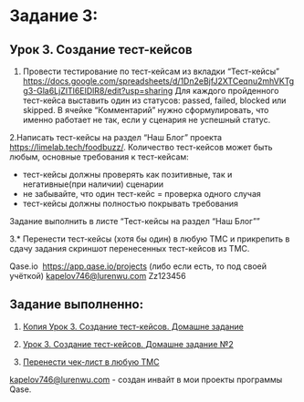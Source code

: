 # Задание 3:
 
## Урок 3. Создание тест-кейсов

 1. Провести тестирование по тест-кейсам из вкладки “Тест-кейсы” https://docs.google.com/spreadsheets/d/1Dn2eBjfJ2XTCeqnu2mhVKTgg3-Gla6LjZITl6EIDlR8/edit?usp=sharing
Для каждого пройденного тест-кейса выставить один из статусов: passed, failed, blocked или skipped. В ячейке “Комментарий” нужно сформулировать, что именно работает не так, если у сценария не успешный статус.

2.Написать тест-кейсы на раздел “Наш Блог” проекта https://limelab.tech/foodbuzz/. Количество тест-кейсов может быть любым, основные требования к тест-кейсам:
- тест-кейсы должны проверять как позитивные, так и негативные(при наличии) сценарии
- не забывайте, что один тест-кейс = проверка одного случая
- тест-кейсы должны полностью покрывать требования

Задание выполнить в листе “Тест-кейсы на раздел “Наш Блог””

3.* Перенести тест-кейсы (хотя бы один) в любую ТМС и прикрепить в сдачу задания скриншот перенесенных тест-кейсов из ТМС.

Qase.io  https://app.qase.io/projects (либо если есть, то под своей учёткой)
kapelov746@lurenwu.com
Zz123456


## Задание выполненно:

1. [Копия Урок 3. Создание тест-кейсов. Домашне задание](https://docs.google.com/spreadsheets/d/1LmcpQU-qWjWDQS44LvGNvq_F4FrNEd2A5UA3HXvNgcQ/edit?usp=sharing)

2. [Урок 3. Создание тест-кейсов. Домашне задание №2](https://docs.google.com/spreadsheets/d/1LRwv579sLtIFYNGxizkoQRt-gSJV3QSs8dUWJcfjPDk/edit?usp=sharing)
  
3. [Перенести чек-лист в любую ТМС]()

kapelov746@lurenwu.com - создан инвайт в мои проекты программы Qase.  
